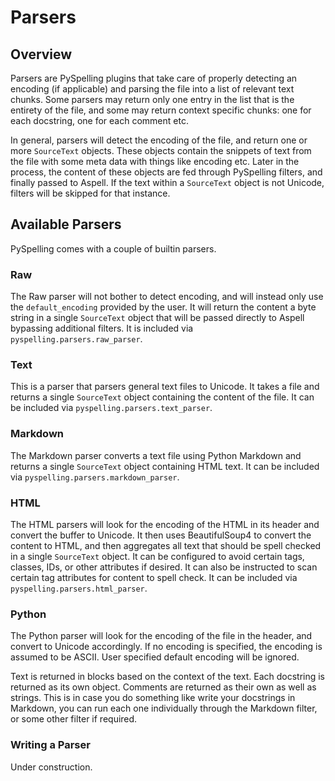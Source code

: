 # Parsers

## Overview

Parsers are PySpelling plugins that take care of properly detecting an encoding (if applicable) and parsing the file into a list of relevant text chunks. Some parsers may return only one entry in the list that is the entirety of the file, and some may return context specific chunks: one for each docstring, one for each comment etc.

In general, parsers will detect the encoding of the file, and return one or more `SourceText` objects.  These objects contain the snippets of text from the file with some meta data with things like encoding etc. Later in the process, the content of these objects are fed through PySpelling filters, and finally passed to Aspell. If the text within a `SourceText` object is not Unicode, filters will be skipped for that instance.

## Available Parsers

PySpelling comes with a couple of builtin parsers.

### Raw

The Raw parser will not bother to detect encoding, and will instead only use the `default_encoding` provided by the user. It will return the content a byte string in a single `SourceText` object that will be passed directly to Aspell bypassing additional filters. It is included via `pyspelling.parsers.raw_parser`.

### Text

This is a parser that parsers general text files to Unicode.  It takes a file and returns a single `SourceText` object containing the content of the file.  It can be included via `pyspelling.parsers.text_parser`.

### Markdown

The Markdown parser converts a text file using Python Markdown and returns a single `SourceText` object containing HTML text. It can be included via `pyspelling.parsers.markdown_parser`.

### HTML

The HTML parsers will look for the encoding of the HTML in its header and convert the buffer to Unicode.  It then uses BeautifulSoup4 to convert the content to HTML, and then aggregates all text that should be spell checked in a single `SourceText` object.  It can be configured to avoid certain tags, classes, IDs, or other attributes if desired.  It can also be instructed to scan certain tag attributes for content to spell check. It can be included via `pyspelling.parsers.html_parser`.

### Python

The Python parser will look for the encoding of the file in the header, and convert to Unicode accordingly. If no encoding is specified, the encoding is assumed to be ASCII. User specified default encoding will be ignored.

Text is returned in blocks based on the context of the text.  Each docstring is returned as its own object.  Comments are returned as their own as well as strings. This is in case you do something like write your docstrings in Markdown, you can run each one individually through the Markdown filter, or some other filter if required.

### Writing a Parser

Under construction.
